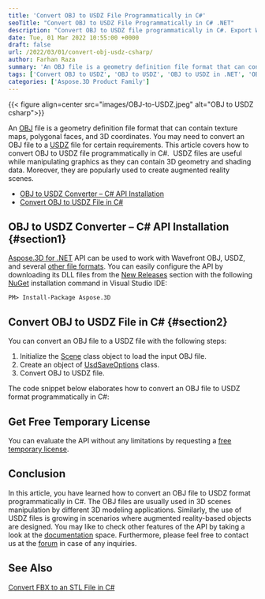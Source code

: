 ```yaml
---
title: 'Convert OBJ to USDZ File Programmatically in C#'
seoTitle: "Convert OBJ to USDZ File Programmatically in C# .NET"
description: "Convert OBJ to USDZ file programmatically in C#. Export Wavefront Object OBJ file to USDZ format in .NET or .NET Core framework based application."
date: Tue, 01 Mar 2022 10:55:00 +0000
draft: false
url: /2022/03/01/convert-obj-usdz-csharp/
author: Farhan Raza
summary: 'An OBJ file is a geometry definition file format that can contain texture maps, polygonal faces, and 3D coordinates. You may need to convert an OBJ file to a USDZ file for certain requirements. This article covers how to **convert OBJ to USDZ file programmatically in C#**.'
tags: ['Convert OBJ to USDZ', 'OBJ to USDZ', 'OBJ to USDZ in .NET', 'OBJ to USDZ in csharp']
categories: ['Aspose.3D Product Family']
---
```




{{< figure align=center src="images/OBJ-to-USDZ.jpeg" alt="OBJ to USDZ csharp">}}


An [OBJ][1] file is a geometry definition file format that can contain texture maps, polygonal faces, and 3D coordinates. You may need to convert an OBJ file to a [USDZ][2] file for certain requirements. This article covers how to convert OBJ to USDZ file programmatically in C#.  USDZ files are useful while manipulating graphics as they can contain 3D geometry and shading data. Moreover, they are popularly used to create augmented reality scenes.

*   [OBJ to USDZ Converter – C# API Installation][3]
*   [Convert OBJ to USDZ File in C#][4]

## OBJ to USDZ Converter – C# API Installation {#section1}

[Aspose.3D for .NET][5] API can be used to work with Wavefront OBJ, USDZ, and several [other file formats][6]. You can easily configure the API by downloading its DLL files from the [New Releases][7] section with the following [NuGet][8] installation command in Visual Studio IDE:

```
PM> Install-Package Aspose.3D
```

## Convert OBJ to USDZ File in C# {#section2}

You can convert an OBJ file to a USDZ file with the following steps:

1.  Initialize the [Scene][9] class object to load the input OBJ file.
2.  Create an object of [UsdSaveOptions][10] class.
3.  Convert OBJ to USDZ file.

The code snippet below elaborates how to convert an OBJ file to USDZ format programmatically in C#:



## Get Free Temporary License

You can evaluate the API without any limitations by requesting a [free temporary license][11].

## Conclusion

In this article, you have learned how to convert an OBJ file to USDZ format programmatically in C#. The OBJ files are usually used in 3D scenes manipulation by different 3D modeling applications. Similarly, the use of USDZ files is growing in scenarios where augmented reality-based objects are designed. You may like to check other features of the API by taking a look at the [documentation][12] space. Furthermore, please feel free to contact us at the [forum][13] in case of any inquiries.

## See Also

[Convert FBX to an STL File in C#][14]




[1]: https://docs.fileformat.com/3d/obj/
[2]: https://docs.fileformat.com/3d/usdz/
[3]: #section1
[4]: #section2
[5]: https://products.aspose.com/3d/net/
[6]: https://docs.aspose.com/3d/net/supported-file-formats/
[7]: https://releases.aspose.com/
[8]: https://www.nuget.org/packages/Aspose.3D
[9]: https://apireference.aspose.com/3d/net/aspose.threed/scene
[10]: https://apireference.aspose.com/3d/net/aspose.threed.formats/usdsaveoptions
[11]: https://purchase.aspose.com/temporary-license
[12]: https://docs.aspose.com/3d/net/
[13]: https://forum.aspose.com/c/3d
[14]: https://blog.aspose.com/2022/02/11/convert-fbx-to-stl-csharp/




